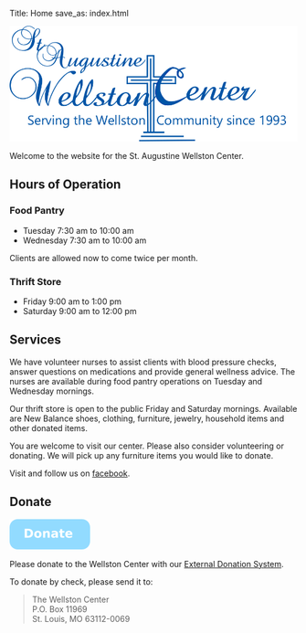 Title: Home
save_as: index.html

![logo](img/wellston_ver1_blue.png)

Welcome to the website for the St. Augustine Wellston Center.

## Hours of Operation

### Food Pantry

*   Tuesday        7:30 am to 10:00 am
*   Wednesday      7:30 am to 10:00 am

 Clients are allowed now to come twice per month.

### Thrift Store

*   Friday         9:00 am to 1:00 pm
*   Saturday       9:00 am to 12:00 pm

## Services

We have volunteer nurses to assist clients with blood pressure checks, answer questions on medications and provide general wellness advice.  The nurses are available during food pantry operations on Tuesday and Wednesday mornings.

Our thrift store is open to the public Friday and Saturday mornings.  Available are New Balance shoes, clothing, furniture, jewelry, household items and other donated items.

You are welcome to visit our center.  Please also consider volunteering or donating.  We will pick up any furniture items you would like to donate.

Visit and follow us on [facebook](https://www.facebook.com/wellstoncenter/).

## Donate

[![donate](img/donate_button.png)](http://weblink.donorperfect.com/WellstonCenterOnlineDonation)

Please donate to the Wellston Center with our [External Donation System](http://weblink.donorperfect.com/WellstonCenterOnlineDonation).

To donate by check, please send it to:

>    The Wellston Center  
>    P.O. Box 11969  
>    St. Louis, MO 63112-0069  

